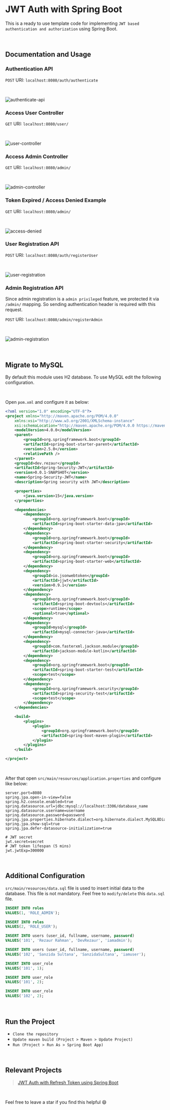 # JWT Auth with Spring Boot

This is a ready to use template code for implementing `JWT based authentication and authorization` using Spring Boot.

<br />

## Documentation and Usage

### Authentication API

`POST` URI: `localhost:8080/auth/authenticate`

<br />

![authenticate-api](https://github.com/DevRezaur/spring-security-JWT-module/blob/main/Screenshots/authenticate-api.PNG)

### Access User Controller

`GET` URI: `localhost:8080/user/`

<br />

![user-controller](https://github.com/DevRezaur/spring-security-JWT-module/blob/main/Screenshots/user-controller.PNG)

### Access Admin Controller

`GET` URI: `localhost:8080/admin/`

<br />

![admin-controller](https://github.com/DevRezaur/spring-security-JWT-module/blob/main/Screenshots/admin-controller.PNG)

### Token Expired / Access Denied Example

`GET` URI: `localhost:8080/admin/`

<br />

![access-denied](https://github.com/DevRezaur/spring-security-JWT-module/blob/main/Screenshots/access-denied.PNG)

### User Registration API

`POST` URI: `localhost:8080/auth/registerUser`

<br />

![user-registration](https://github.com/DevRezaur/spring-security-JWT-module/blob/main/Screenshots/user-registration.PNG)

### Admin Registration API

Since admin registration is a `admin privileged` feature, we protected it via `/admin/` mapping. So sending authentication header is required with this request. 

`POST` URI: `localhost:8080/admin/registerAdmin`

<br />

![admin-registration](https://github.com/DevRezaur/spring-security-JWT-module/blob/main/Screenshots/admin-registration.PNG)

<br />

## Migrate to MySQL

By default this module uses H2 database. To use MySQL edit the following configuration.

<br />

Open `pom.xml` and configure it as below:

```xml
<?xml version="1.0" encoding="UTF-8"?>
<project xmlns="http://maven.apache.org/POM/4.0.0"
	xmlns:xsi="http://www.w3.org/2001/XMLSchema-instance"
	xsi:schemaLocation="http://maven.apache.org/POM/4.0.0 https://maven.apache.org/xsd/maven-4.0.0.xsd">
	<modelVersion>4.0.0</modelVersion>
	<parent>
		<groupId>org.springframework.boot</groupId>
		<artifactId>spring-boot-starter-parent</artifactId>
		<version>2.5.0</version>
		<relativePath />
	</parent>
	<groupId>dev.rezaur</groupId>
	<artifactId>Spring-Security-JWT</artifactId>
	<version>0.0.1-SNAPSHOT</version>
	<name>Spring-Security-JWT</name>
	<description>Spring security with JWT</description>

	<properties>
		<java.version>15</java.version>
	</properties>

	<dependencies>
		<dependency>
			<groupId>org.springframework.boot</groupId>
			<artifactId>spring-boot-starter-data-jpa</artifactId>
		</dependency>
		<dependency>
			<groupId>org.springframework.boot</groupId>
			<artifactId>spring-boot-starter-security</artifactId>
		</dependency>
		<dependency>
			<groupId>org.springframework.boot</groupId>
			<artifactId>spring-boot-starter-web</artifactId>
		</dependency>
		<dependency>
			<groupId>io.jsonwebtoken</groupId>
			<artifactId>jjwt</artifactId>
			<version>0.9.1</version>
		</dependency>
		<dependency>
			<groupId>org.springframework.boot</groupId>
			<artifactId>spring-boot-devtools</artifactId>
			<scope>runtime</scope>
			<optional>true</optional>
		</dependency>
		<dependency>
			<groupId>mysql</groupId>
			<artifactId>mysql-connector-java</artifactId>
		</dependency>
		<dependency>
			<groupId>com.fasterxml.jackson.module</groupId>
			<artifactId>jackson-module-kotlin</artifactId>
		</dependency>
		<dependency>
			<groupId>org.springframework.boot</groupId>
			<artifactId>spring-boot-starter-test</artifactId>
			<scope>test</scope>
		</dependency>
		<dependency>
			<groupId>org.springframework.security</groupId>
			<artifactId>spring-security-test</artifactId>
			<scope>test</scope>
		</dependency>
	</dependencies>

	<build>
		<plugins>
			<plugin>
				<groupId>org.springframework.boot</groupId>
				<artifactId>spring-boot-maven-plugin</artifactId>
			</plugin>
		</plugins>
	</build>

</project>
```

<br />

After that open `src/main/resources/application.properties` and configure like below:

```properties
server.port=8080
spring.jpa.open-in-view=false
spring.h2.console.enabled=true
spring.datasource.url=jdbc:mysql://localhost:3306/database_name
spring.datasource.username=username
spring.datasource.password=password
spring.jpa.properties.hibernate.dialect=org.hibernate.dialect.MySQL8Dialect
spring.jpa.show-sql=true
spring.jpa.defer-datasource-initialization=true

# JWT secret
jwt.secret=secret
# JWT token lifespan (5 mins)
jwt.jwtExp=300000
```

<br />

## Additional Configuration

`src/main/resources/data.sql` file is used to insert initial data to the database. This file is not mandatory. Feel free to `modify/delete` this `data.sql` file.

```sql
INSERT INTO roles
VALUES(1, 'ROLE_ADMIN');

INSERT INTO roles
VALUES(2, 'ROLE_USER');

INSERT INTO users (user_id, fullname, username, password)
VALUES('101', 'Rezaur Rahman', 'DevRezaur', 'iamadmin');

INSERT INTO users (user_id, fullname, username, password)
VALUES('102', 'Sanzida Sultana', 'SanzidaSultana', 'iamuser');

INSERT INTO user_role
VALUES('101', 1);

INSERT INTO user_role
VALUES('101', 2);

INSERT INTO user_role
VALUES('102', 2);
```

<br />

## Run the Project

* `Clone the repository`
* `Update maven build (Project > Maven > Update Project)`
* `Run (Project > Run As > Spring Boot App)`

<br />

## Relevant Projects

> [JWT Auth with Refresh Token using Spring Boot](https://github.com/DevRezaur/JWT-refresh-token-spring-boot)

<br />

Feel free to leave a star if you find this helpful :smile:
